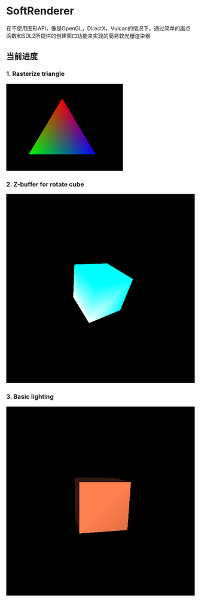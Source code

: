# SoftRenderer
在不使用图形API，像是OpenGL，DirectX，Vulcan的情况下，通过简单的画点函数和SDL2所提供的创建窗口功能来实现的简易软光栅渲染器

## 当前进度
  ### 1. Rasterize triangle
  ![](/asset/Triangle.png)

  ### 2. Z-buffer for rotate cube
  ![](/asset/depth_buffer.gif)
  
  ### 3. Basic lighting
  ![](/asset/mylight.gif)

